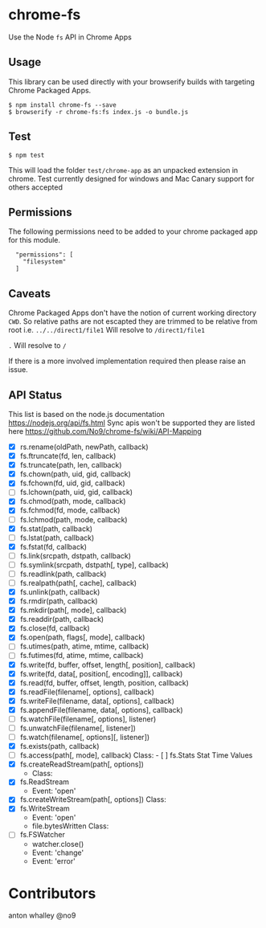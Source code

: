 # chrome-fs
Use the Node `fs` API in Chrome Apps

## Usage 

This library can be used directly with your browserify builds with targeting Chrome Packaged Apps. 

```
$ npm install chrome-fs --save
$ browserify -r chrome-fs:fs index.js -o bundle.js
```

## Test 

```
$ npm test
```

This will load the folder `test/chrome-app` as an unpacked extension in chrome.
Test currently designed for windows and Mac Canary support for others accepted

## Permissions 

The following permissions need to be added to your chrome packaged app for this module.

```
  "permissions": [
  	"filesystem"
  ]
```
## Caveats 

Chrome Packaged Apps don't have the notion of current working directory ```CWD```.
So relative paths are not escapted they are trimmed to be relative from root 
i.e. 
`../../direct1/file1` Will resolve to `/direct1/file1`

`.` Will resolve to `/`

If there is a more involved implementation required then please raise an issue. 

## API Status 

This list is based on the node.js documentation https://nodejs.org/api/fs.html 
Sync apis won't be supported they are listed here https://github.com/No9/chrome-fs/wiki/API-Mapping 

- [x] rs.rename(oldPath, newPath, callback)
- [x] fs.ftruncate(fd, len, callback)
- [x] fs.truncate(path, len, callback)
- [x] fs.chown(path, uid, gid, callback)
- [x] fs.fchown(fd, uid, gid, callback)
- [ ] fs.lchown(path, uid, gid, callback)
- [x] fs.chmod(path, mode, callback)
- [x] fs.fchmod(fd, mode, callback)
- [ ] fs.lchmod(path, mode, callback)
- [X] fs.stat(path, callback)
- [ ] fs.lstat(path, callback)
- [x] fs.fstat(fd, callback)
- [ ] fs.link(srcpath, dstpath, callback)
- [ ] fs.symlink(srcpath, dstpath[, type], callback)
- [ ] fs.readlink(path, callback)
- [ ] fs.realpath(path[, cache], callback)
- [x] fs.unlink(path, callback)
- [x] fs.rmdir(path, callback)
- [x] fs.mkdir(path[, mode], callback)
- [x] fs.readdir(path, callback)
- [x] fs.close(fd, callback)
- [x] fs.open(path, flags[, mode], callback)
- [ ] fs.utimes(path, atime, mtime, callback)
- [ ] fs.futimes(fd, atime, mtime, callback)
- [x] fs.write(fd, buffer, offset, length[, position], callback)
- [x] fs.write(fd, data[, position[, encoding]], callback)
- [x] fs.read(fd, buffer, offset, length, position, callback)
- [x] fs.readFile(filename[, options], callback)
- [x] fs.writeFile(filename, data[, options], callback)
- [x] fs.appendFile(filename, data[, options], callback)
- [ ] fs.watchFile(filename[, options], listener)
- [ ] fs.unwatchFile(filename[, listener])
- [ ] fs.watch(filename[, options][, listener])
- [x] fs.exists(path, callback)
- [ ] fs.access(path[, mode], callback)
Class: - [ ] fs.Stats
Stat Time Values
- [x] fs.createReadStream(path[, options])
    - Class: 
- [x] fs.ReadStream
    - Event: 'open'
- [x] fs.createWriteStream(path[, options])
Class: 
- [x] fs.WriteStream
    - Event: 'open'
    - file.bytesWritten
Class: 
- [ ] fs.FSWatcher
    - watcher.close()
    - Event: 'change'
    - Event: 'error'

# Contributors 

anton whalley @no9 